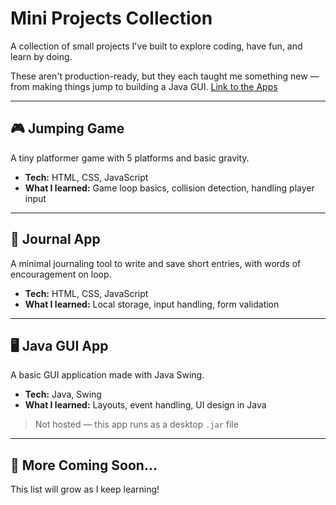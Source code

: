 #  Mini Projects Collection

A collection of small projects I've built to explore coding, have fun, and learn by doing.

These aren't production-ready, but they each taught me something new — from making things jump to building a Java GUI. 
[Link to the Apps](https://ssyazwani.github.io/miniappsproto/)

---

## 🎮 Jumping Game

A tiny platformer game with 5 platforms and basic gravity.

- **Tech:** HTML, CSS, JavaScript
- **What I learned:** Game loop basics, collision detection, handling player input



---

## 📔 Journal App

A minimal journaling tool to write and save short entries, with words of encouragement on loop.

- **Tech:** HTML, CSS, JavaScript
- **What I learned:** Local storage, input handling, form validation

---

## 🖥️ Java GUI App

A basic GUI application made with Java Swing.

- **Tech:** Java, Swing
- **What I learned:** Layouts, event handling, UI design in Java


> Not hosted — this app runs as a desktop `.jar` file


---

## 📌 More Coming Soon...

This list will grow as I keep learning!

